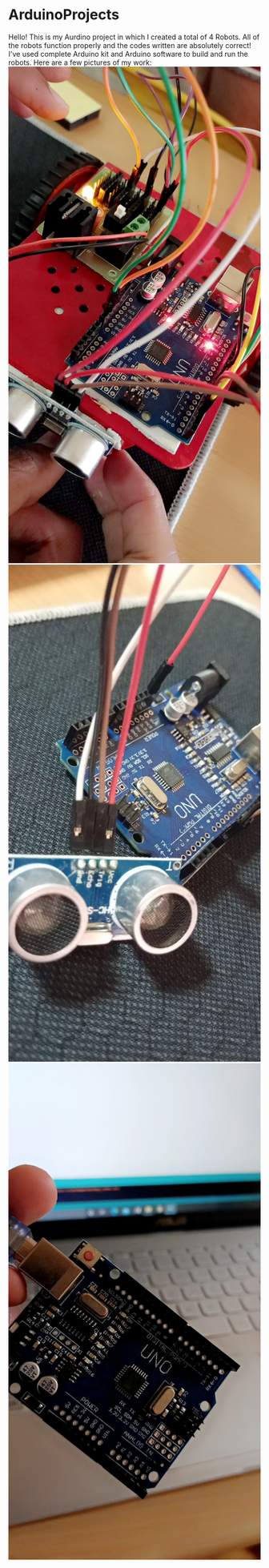 # ArduinoProjects
Hello!
This is my Aurdino project in which I created a total of 4 Robots. All of the robots function properly and the codes written are absolutely correct!
I've used complete Arduino kit and Arduino software to build and run the robots.
Here are a few pictures of my work:
![/RobotMedia/Image1.jpg failed to load](/RobotMedia/Image1.jpg)
![/RobotMedia/Image2.jpg failed to load](/RobotMedia/Image2.jpg)
![/RobotMedia/Image3.jpg failed to load](/RobotMedia/Image3.jpg)
